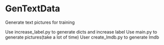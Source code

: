 # GenTextData
Generate text pictures for training

Use increase_label.py to generate dicts and increase label
Use main.py to generate pictures(take a lot of time)
User create_lmdb.py to generate lmdb